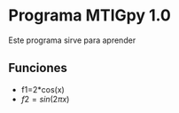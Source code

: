 # Programa MTIGpy 1.0

Este programa sirve para aprender

## Funciones

- f1=2*cos(x)
- $f2=sin(2\pi x)$
